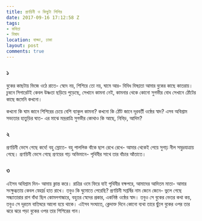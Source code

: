 ```yaml
---
title: প্রণয়িনী ও কিছুটা শিশির
date: 2017-09-16 17:12:58 Z
tags:
- কবিতা
- বিষাদ
location: বাড্ডা, ঢাকা
layout: post
comments: true
---
```


### ১ ###
বুকের কাছটায় ভিজে ওঠে রাতে-
স্বেদে নয়, শিশিরে তো নয়, ঘামে আর-
বিবিধ বিষণ্ণতা আমার বুকের কাছে কাতরায়।
চুম্বনে সিগারেটই কেবল উষ্ণতা ছড়িয়ে পুড়েছে,
সেখানে কামনা নেই, কামনার থেকে কোনো সুগভীর বোধ
সেখানে ঠোঁটের কাছে জমেনি কখনো।

কখনো কি ঘাম জানে শিশিরের চেয়ে বেশি ব্যাকুল কামনা?
কখনো কি ঠোঁট জানে দূরবর্তী ওষ্ঠের স্বাদ?
এসব অবিশ্রাম সভ্যতার হাতুড়ির ঘাত-
এর মাঝে মন্দ্ররাত্রি সুগভীর কোথাও কি আছে, নিবিড়, আদিম?

### ২ ###
প্রণয়িনী ভেসে গেছে কবে!
বহু স্রোতে-
বহু পাললিক বাঁকে ছাপ রেখে রেখে-
আমার থেকেই পেয়ে সুগাঢ় নীল
সমুদ্রযাত্রায় গেছে।
প্রণয়িনী ভেসে গেছে প্রণয়ের গাঢ় অভিমানে-
পৃথিবীর সাথে তার বাঁচার আঁতাতে।

### ৩ ###
এইসব অবিশ্রাম দিন- আমায় ক্লান্ত করে।
রাত্রির ওমে ফিরে যাই
পৃথিবীর বক্ষপরে, আমাদের আদিতম মাতা-
আমার সংক্ষুব্ধতায় কেবল স্নেহার্দ্র হাত রাখে।
তবুও কি ঘুমোতে পেরেছি?
প্রণয়িনী সপ্তর্ষির নাম জেনে জেনে-
ভুলে গেছে সন্ধ্যাতারার রাগ বাঁধা ছিল কোমলগান্ধারে,
বহুতর স্বেদের প্রকার,
একনিষ্ঠ ওষ্ঠের স্বাদ।
তবুও সে বুকের ভেতর কথা কয়,
তবুও সে দূরতম বাতিঘরে আলো হয়ে থাকে।
এইসব সংঘাতে, ক্লেদাক্ত দিনে কোনো ব্যথা তারে ছুঁলে
বুকের ওপর তার ঝরে ঝরে পড়া
বুকের ওপর তার শিশিরের গান।
